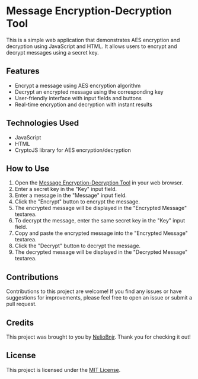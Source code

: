 # Message Encryption-Decryption Tool

This is a simple web application that demonstrates AES encryption and decryption using JavaScript and HTML. It allows users to encrypt and decrypt messages using a secret key.

## Features

- Encrypt a message using AES encryption algorithm
- Decrypt an encrypted message using the corresponding key
- User-friendly interface with input fields and buttons
- Real-time encryption and decryption with instant results

## Technologies Used

- JavaScript
- HTML
- CryptoJS library for AES encryption/decryption

## How to Use

1. Open the [Message Encryption-Decryption Tool](https://neliobnjr.github.io/Nelios-Encrypt-Decrypt-Tool/) in your web browser.
2. Enter a secret key in the "Key" input field.
3. Enter a message in the "Message" input field.
4. Click the "Encrypt" button to encrypt the message.
5. The encrypted message will be displayed in the "Encrypted Message" textarea.
6. To decrypt the message, enter the same secret key in the "Key" input field.
7. Copy and paste the encrypted message into the "Encrypted Message" textarea.
8. Click the "Decrypt" button to decrypt the message.
9. The decrypted message will be displayed in the "Decrypted Message" textarea.

## Contributions

Contributions to this project are welcome! If you find any issues or have suggestions for improvements, please feel free to open an issue or submit a pull request.

## Credits

This project was brought to you by [NelioBnjr](https://github.com/neliobnjr). Thank you for checking it out!

## License

This project is licensed under the [MIT License](LICENSE).
